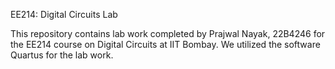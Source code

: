 EE214: Digital Circuits Lab

This repository contains lab work completed by Prajwal Nayak, 22B4246 for the EE214 course on Digital Circuits at IIT Bombay. We utilized the software Quartus for the lab work.
